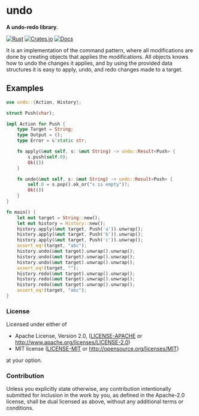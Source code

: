 # undo

**A undo-redo library.**

[![Rust](https://github.com/evenorog/undo/actions/workflows/rust.yml/badge.svg)](https://github.com/evenorog/undo/actions/workflows/rust.yml)
[![Crates.io](https://img.shields.io/crates/v/undo.svg)](https://crates.io/crates/undo)
[![Docs](https://docs.rs/undo/badge.svg)](https://docs.rs/undo)

It is an implementation of the command pattern, where all modifications are done
by creating objects that applies the modifications. All objects knows
how to undo the changes it applies, and by using the provided data structures
it is easy to apply, undo, and redo changes made to a target.

## Examples

```rust
use undo::{Action, History};

struct Push(char);

impl Action for Push {
    type Target = String;
    type Output = ();
    type Error = &'static str;

    fn apply(&mut self, s: &mut String) -> undo::Result<Push> {
        s.push(self.0);
        Ok(())
    }

    fn undo(&mut self, s: &mut String) -> undo::Result<Push> {
        self.0 = s.pop().ok_or("s is empty")?;
        Ok(())
    }
}

fn main() {
    let mut target = String::new();
    let mut history = History::new();
    history.apply(&mut target, Push('a')).unwrap();
    history.apply(&mut target, Push('b')).unwrap();
    history.apply(&mut target, Push('c')).unwrap();
    assert_eq!(target, "abc");
    history.undo(&mut target).unwrap().unwrap();
    history.undo(&mut target).unwrap().unwrap();
    history.undo(&mut target).unwrap().unwrap();
    assert_eq!(target, "");
    history.redo(&mut target).unwrap().unwrap();
    history.redo(&mut target).unwrap().unwrap();
    history.redo(&mut target).unwrap().unwrap();
    assert_eq!(target, "abc");
}
```

### License

Licensed under either of

* Apache License, Version 2.0, ([LICENSE-APACHE](LICENSE-APACHE) or http://www.apache.org/licenses/LICENSE-2.0)
* MIT license ([LICENSE-MIT](LICENSE-MIT) or http://opensource.org/licenses/MIT)

at your option.

### Contribution

Unless you explicitly state otherwise, any contribution intentionally submitted
for inclusion in the work by you, as defined in the Apache-2.0 license, shall be dual licensed as above, without any
additional terms or conditions.
